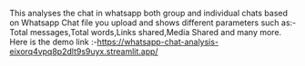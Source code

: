 This analyses the chat in whatsapp both group and individual chats based on Whatsapp Chat file you upload and shows different parameters such as:-
Total messages,Total words,Links shared,Media Shared and many more.
Here is the demo link :-https://whatsapp-chat-analysis-eixorq4vpq8p2dlt9s9uyx.streamlit.app/
